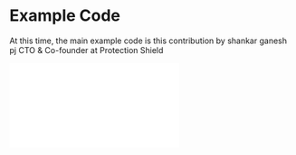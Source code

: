 # Example Code

At this time, the main example code is this contribution by shankar ganesh pj CTO & Co-founder at Protection Shield

![Analyze](Analyze/README.md)

